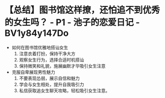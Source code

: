 # 【总结】图书馆这样撩，还怕追不到优秀的女生吗？ - P1 - 池子的恋爱日记 - BV1y84y147Do

-   如何在图书馆优雅地搭讪女生
    1.  注意衣着打扮，保持干净大方
    2.  观察女生行为，选择合适时机搭讪
    3.  保持微笑和礼貌，施展幽默才华吸引女生注意
-   克服自卑展现男性魅力
    1.  不要表现怂弱，展示自信和魅力
    2.  学会与女生相处，提升自我吸引力
    3.  私信获取追女生聊天攻略，轻松吸引女生注意。